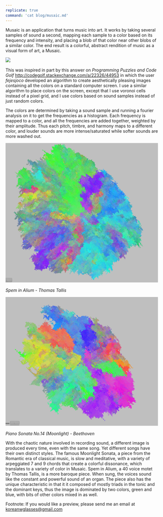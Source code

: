 ```yaml
---
replicate: true
command: 'cat blog/musaic.md'
---
```


Musaic is an application that turns music into art. It works by taking several samples of sound a second, mapping each sample to a color based on its
frequency and intensity, and placing a blob of that color near other blobs of a similar color. The end result is a colorful, abstract rendition of music as 
a visual form of art, a Musaic.

[![](http://img.youtube.com/vi/j-ntCsvdzB0/0.jpg)](http://www.youtube.com/watch?v=j-ntCsvdzB0 "")

This was inspired in part by this answer on *Programming Puzzles and Code Golf* http://codegolf.stackexchange.com/a/22326/44953
in which the user *fejesjoco* developed an algorithm to create aesthetically pleasing images containing all the colors on a standard computer screen.
I use a similar algorithm to place colors on the screen, except that I use voronoi cells instead of a pixel grid, and I use colors based on sound samples
instead of just random colors.

The colors are determined by taking a sound sample and running a fourier analysis on it to get the frequencies as a histogram. Each frequency
is mapped to a color, and all the frequencies are added together, weighted by their amplitude. Thus each pitch, timbre, and harmony maps
to a different color, and louder sounds are more intense/saturated while softer sounds are more washed out. 

![Spem in Alium - Thomas Tallis](/resources/assets/musaic/tallis1.PNG)

*Spem in Alium - Thomas Tallis*

![Piano Sonata No.14 (Moonlight) - Beethoven](/resources/assets/musaic/moonlight.PNG)

*Piano Sonata No.14 (Moonlight) - Beethoven*

With the chaotic nature involved in recording sound, a different image is produced every time, even with the same song. Yet different songs
have their own distinct styles. The famous Moonlight Sonata, a piece from the Romantic era of classical music, is slow and meditative, with a variety of
arpeggiated 7 and 9 chords that create a colorful dissonance, which translates to a variety of color in Musaic. Spem in Alium, a 40 voice motet by Thomas Tallis, is a more baroque piece. When sung,
the voices sound like the constant and powerful sound of an organ. The piece also has the unique characteristic in that it it composed of mostly triads
in the tonic and the dominant keys, thus the image is dominated by two colors, green and blue, with bits of other colors mixed in as well.

Footnote: If you would like a preview, please send me an email at koreanwglasses@gmail.com